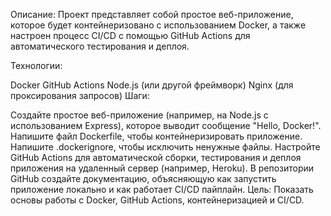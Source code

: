 Описание:
Проект представляет собой простое веб-приложение, которое будет контейнеризовано с использованием Docker, а также настроен процесс CI/CD с помощью GitHub Actions для автоматического тестирования и деплоя.

Технологии:

Docker
GitHub Actions
Node.js (или другой фреймворк)
Nginx (для проксирования запросов)
Шаги:

Создайте простое веб-приложение (например, на Node.js с использованием Express), которое выводит сообщение "Hello, Docker!".
Напишите файл Dockerfile, чтобы контейнеризировать приложение.
Напишите .dockerignore, чтобы исключить ненужные файлы.
Настройте GitHub Actions для автоматической сборки, тестирования и деплоя приложения на удаленный сервер (например, Heroku).
В репозитории GitHub создайте документацию, объясняющую как запустить приложение локально и как работает CI/CD пайплайн.
Цель:
Показать основы работы с Docker, GitHub Actions, контейнеризацией и CI/CD.

